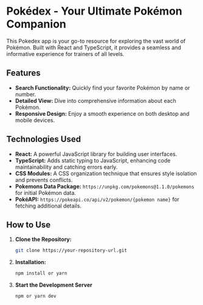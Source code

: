 # Pokédex - Your Ultimate Pokémon Companion

This Pokedex app is your go-to resource for exploring the vast world of Pokémon. Built with React and TypeScript, it provides a seamless and informative experience for trainers of all levels.

## Features

- **Search Functionality:** Quickly find your favorite Pokémon by name or number.
- **Detailed View:** Dive into comprehensive information about each Pokémon.
- **Responsive Design:** Enjoy a smooth experience on both desktop and mobile devices.

## Technologies Used

- **React:** A powerful JavaScript library for building user interfaces.
- **TypeScript:** Adds static typing to JavaScript, enhancing code maintainability and catching errors early.
- **CSS Modules:** A CSS organization technique that ensures style isolation and prevents conflicts.
- **Pokemons Data Package:** `https://unpkg.com/pokemons@1.1.0/pokemons` for initial Pokémon data.
- **PokéAPI:** `https://pokeapi.co/api/v2/pokemon/{pokemon name}` for fetching additional details.

## How to Use

1. **Clone the Repository:**

   ```bash
   git clone https://your-repository-url.git
   ```

2. **Installation:**

   ```bash
   npm install or yarn
   ```

3. **Start the Development Server**

   ```bash
   npm or yarn dev
   ```

